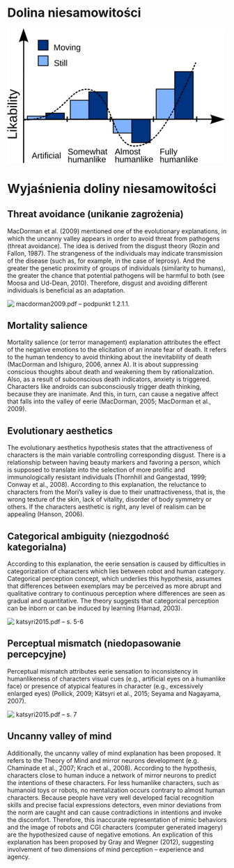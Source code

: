# Dolina niesamowitości

<img src="../images/UV_schema.png" width="500" alin="center"><br>

# Wyjaśnienia doliny niesamowitości

## Threat avoidance (unikanie zagrożenia)

MacDorman et al. (2009) mentioned one of the evolutionary explanations, in which the
uncanny valley appears in order to avoid threat from pathogens (threat avoidance). The
idea is derived from the disgust theory (Rozin and Fallon, 1987). The strangeness of the
individuals may indicate transmission of the disease (such as, for example, in the case of
leprosy). And the greater the genetic proximity of groups of individuals (similarity to humans), the greater the chance that potential pathogens will be harmful to both (see Moosa and Ud-Dean, 2010). Therefore, disgust and avoiding different individuals is beneficial as an
adaptation.


<img src="../images/pencil.png" width="20" align="left"> macdorman2009.pdf – podpunkt 1.2.1.1.

## Mortality salience

Mortality salience (or terror management) explanation attributes the effect of the negative emotions to the elicitation of an innate fear of death. It refers to the human tendency to
avoid thinking about the inevitability of death (MacDorman and Ishiguro, 2006, annex A).
It is about suppressing conscious thoughts about death and weakening them by rationalization. Also, as a result of subconscious death indicators, anxiety is triggered. Characters like
androids can subconsciously trigger death thinking, because they are inanimate. And this,
in turn, can cause a negative affect that falls into the valley of eerie (MacDorman, 2005;
MacDorman et al., 2009).

## Evolutionary aesthetics

The evolutionary aesthetics hypothesis states that the attractiveness of characters is the
main variable controlling corresponding disgust. There is a relationship between having
beauty markers and favoring a person, which is supposed to translate into the selection
of more prolific and immunologically resistant individuals (Thornhill and Gangestad, 1999;
Conway et al., 2008). According to this explanation, the reluctance to characters from the
Mori’s valley is due to their unattractiveness, that is, the wrong texture of the skin, lack of
vitality, disorder of body symmetry or others. If the characters aesthetic is right, any level
of realism can be appealing (Hanson, 2006).

## Categorical ambiguity (niezgodność kategorialna)

According to this explanation, the eerie sensation is caused by difficulties in categorization
of characters which lies between robot and human category. Categorical perception concept,
which underlies this hypothesis, assumes that differences between exemplars may be perceived as more abrupt and qualitative contrary to continuous perception where differences
are seen as gradual and quantitative. The theory suggests that categorical perception can be
inborn or can be induced by learning (Harnad, 2003).

<img src="../images/pencil.png" width="20" align="left"> katsyri2015.pdf – s. 5-6

## Perceptual mismatch (niedopasowanie percepcyjne)

Perceptual mismatch attributes eerie sensation to inconsistency in humanlikeness of
characters visual cues (e.g., artificial eyes on a humanlike face) or presence of atypical features in character (e.g., excessively enlarged eyes) (Pollick, 2009; Kätsyri et al., 2015; Seyama
and Nagayama, 2007).

<img src="../images/pencil.png" width="20" align="left"> katsyri2015.pdf – s. 7

## Uncanny valley of mind
Additionally, the uncanny valley of mind explanation has been proposed. It refers to the
Theory of Mind and mirror neurons development (e.g. Chaminade et al., 2007; Krach et al.,
2008). According to the hypothesis, characters close to human induce a network of mirror
neurons to predict the intentions of these characters. For less humanlike characters, such
as humanoid toys or robots, no mentalization occurs contrary to almost human characters.
Because people have very well developed facial recognition skills and precise facial expressions
detectors, even minor deviations from the norm are caught and can cause contradictions in
intentions and invoke the discomfort. Therefore, this inaccurate representation of mimic
behaviors and the image of robots and CGI characters (computer generated imagery) are
the hypothesized cause of negative emotions. An explication of this explanation has been
proposed by Gray and Wegner (2012), suggesting involvement of two dimensions of mind
perception – experience and agency.
